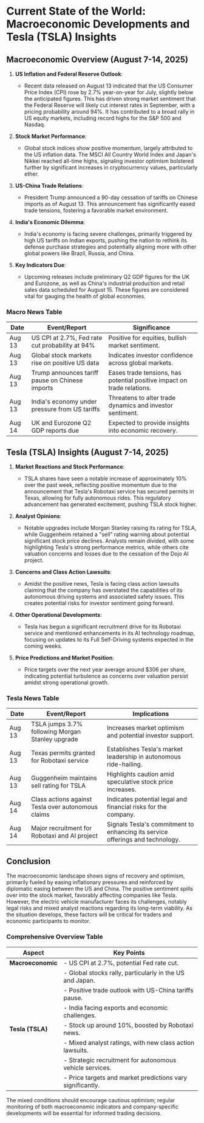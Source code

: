 # Current State of the World: Macroeconomic Developments and Tesla (TSLA) Insights

## Macroeconomic Overview (August 7-14, 2025)

1. **US Inflation and Federal Reserve Outlook**:
   - Recent data released on August 13 indicated that the US Consumer Price Index (CPI) rose by 2.7% year-on-year for July, slightly below the anticipated figures. This has driven strong market sentiment that the Federal Reserve will likely cut interest rates in September, with a pricing probability around 94%. It has contributed to a broad rally in US equity markets, including record highs for the S&P 500 and Nasdaq.

2. **Stock Market Performance**:
   - Global stock indices show positive momentum, largely attributed to the US inflation data. The MSCI All Country World Index and Japan's Nikkei reached all-time highs, signaling investor optimism bolstered further by significant increases in cryptocurrency values, particularly ether.

3. **US-China Trade Relations**:
   - President Trump announced a 90-day cessation of tariffs on Chinese imports as of August 13. This announcement has significantly eased trade tensions, fostering a favorable market environment.

4. **India's Economic Dilemma**:
   - India's economy is facing severe challenges, primarily triggered by high US tariffs on Indian exports, pushing the nation to rethink its defense purchase strategies and potentially aligning more with other global powers like Brazil, Russia, and China.

5. **Key Indicators Due**:
   - Upcoming releases include preliminary Q2 GDP figures for the UK and Eurozone, as well as China's industrial production and retail sales data scheduled for August 15. These figures are considered vital for gauging the health of global economies.

### Macro News Table
| Date       | Event/Report                                             | Significance                                         |
|------------|---------------------------------------------------------|------------------------------------------------------|
| Aug 13     | US CPI at 2.7%, Fed rate cut probability at 94%        | Positive for equities, bullish market sentiment.     |
| Aug 13     | Global stock markets rise on positive US data           | Indicates investor confidence across global markets.  |
| Aug 13     | Trump announces tariff pause on Chinese imports         | Eases trade tensions, has potential positive impact on trade relations. |
| Aug 13     | India's economy under pressure from US tariffs          | Threatens to alter trade dynamics and investor sentiment. |
| Aug 14     | UK and Eurozone Q2 GDP reports due                     | Expected to provide insights into economic recovery.  |

## Tesla (TSLA) Insights (August 7-14, 2025)

1. **Market Reactions and Stock Performance**:
   - TSLA shares have seen a notable increase of approximately 10% over the past week, reflecting positive momentum due to the announcement that Tesla's Robotaxi service has secured permits in Texas, allowing for fully autonomous rides. This regulatory advancement has generated excitement, pushing TSLA stock higher.

2. **Analyst Opinions**:
   - Notable upgrades include Morgan Stanley raising its rating for TSLA, while Guggenheim retained a "sell" rating warning about potential significant stock price declines. Analysts remain divided, with some highlighting Tesla's strong performance metrics, while others cite valuation concerns and losses due to the cessation of the Dojo AI project.

3. **Concerns and Class Action Lawsuits**:
   - Amidst the positive news, Tesla is facing class action lawsuits claiming that the company has overstated the capabilities of its autonomous driving systems and associated safety issues. This creates potential risks for investor sentiment going forward.

4. **Other Operational Developments**:
   - Tesla has begun a significant recruitment drive for its Robotaxi service and mentioned enhancements in its AI technology roadmap, focusing on updates to its Full Self-Driving systems expected in the coming weeks.

5. **Price Predictions and Market Position**:
   - Price targets over the next year average around $306 per share, indicating potential turbulence as concerns over valuation persist amidst strong operational growth.

### Tesla News Table
| Date       | Event/Report                                             | Implications                                          |
|------------|---------------------------------------------------------|------------------------------------------------------|
| Aug 13     | TSLA jumps 3.7% following Morgan Stanley upgrade        | Increases market optimism and potential investor support. |
| Aug 13     | Texas permits granted for Robotaxi service              | Establishes Tesla's market leadership in autonomous ride-hailing. |
| Aug 13     | Guggenheim maintains sell rating for TSLA               | Highlights caution amid speculative stock price increases. |
| Aug 14     | Class actions against Tesla over autonomous claims       | Indicates potential legal and financial risks for the company. |
| Aug 14     | Major recruitment for Robotaxi and AI project           | Signals Tesla's commitment to enhancing its service offerings and technology. |

## Conclusion

The macroeconomic landscape shows signs of recovery and optimism, primarily fueled by easing inflationary pressures and reinforced by diplomatic easing between the US and China. The positive sentiment spills over into the stock market, favorably affecting companies like Tesla. However, the electric vehicle manufacturer faces its challenges, notably legal risks and mixed analyst reactions regarding its long-term viability. As the situation develops, these factors will be critical for traders and economic participants to monitor.

### Comprehensive Overview Table
| Aspect                | Key Points                                                |
|-----------------------|----------------------------------------------------------|
| **Macroeconomic**     | - US CPI at 2.7%, potential Fed rate cut.               |
|                       | - Global stocks rally, particularly in the US and Japan.  |
|                       | - Positive trade outlook with US-China tariffs pause.    |
|                       | - India facing exports and economic challenges.            |
| **Tesla (TSLA)**      | - Stock up around 10%, boosted by Robotaxi news.        |
|                       | - Mixed analyst ratings, with new class action lawsuits. |
|                       | - Strategic recruitment for autonomous vehicle services.  |
|                       | - Price targets and market predictions vary significantly. |

The mixed conditions should encourage cautious optimism; regular monitoring of both macroeconomic indicators and company-specific developments will be essential for informed trading decisions.